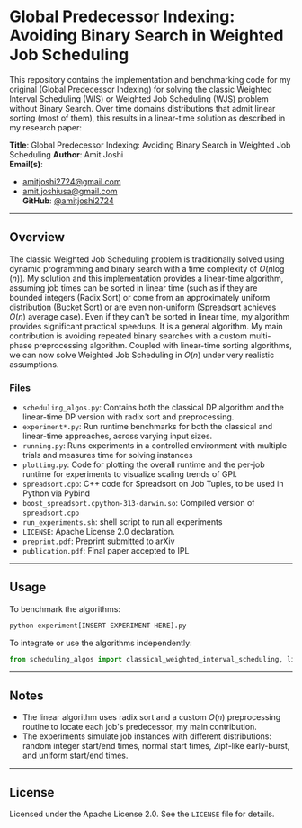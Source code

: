 # Global Predecessor Indexing: Avoiding Binary Search in Weighted Job Scheduling

This repository contains the implementation and benchmarking code for my original (Global Predecessor Indexing) for solving the classic Weighted Interval Scheduling (WIS) or Weighted Job Scheduling (WJS) problem without Binary Search. Over time domains distributions that admit linear sorting (most of them), this results in a linear-time solution as described in my research paper:

**Title**: Global Predecessor Indexing: Avoiding Binary Search in Weighted Job Scheduling
**Author**: Amit Joshi  
**Email(s)**:  
- amitjoshi2724@gmail.com  
- amit.joshiusa@gmail.com  
**GitHub**: [@amitjoshi2724](https://github.com/amitjoshi2724)

---

## Overview

The classic Weighted Job Scheduling problem is traditionally solved using dynamic programming and binary search with a time complexity of $O(n \log(n))$. My solution and this implementation provides a linear-time algorithm, assuming job times can be sorted in linear time (such as if they are bounded integers (Radix Sort) or come from an approximately uniform distribution (Bucket Sort) or are even non-uniform (Spreadsort achieves $O(n)$ average case). Even if they can't be sorted in linear time, my algorithm provides significant practical speedups. It is a general algorithm. My main contribution is avoiding repeated binary searches with a custom multi-phase preprocessing algorithm. Coupled with linear-time sorting algorithms, we can now solve Weighted Job Scheduling in $O(n)$ under very realistic assumptions.

### Files

- `scheduling_algos.py`: Contains both the classical DP algorithm and the linear-time DP version with radix sort and preprocessing.
- `experiment*.py`: Run runtime benchmarks for both the classical and linear-time approaches, across varying input sizes.
- `running.py`: Runs experiments in a controlled environment with multiple trials and measures time for solving instances
- `plotting.py`: Code for plotting the overall runtime and the per-job runtime for experiments to visualize scaling trends of GPI.
- `spreadsort.cpp`: C++ code for Spreadsort on Job Tuples, to be used in Python via Pybind
- `boost_spreadsort.cpython-313-darwin.so`: Compiled version of `spreadsort.cpp`
- `run_experiments.sh`: shell script to run all experiments
- `LICENSE`: Apache License 2.0 declaration.
- `preprint.pdf`: Preprint submitted to arXiv
- `publication.pdf`: Final paper accepted to IPL

---

## Usage

To benchmark the algorithms:

```bash
python experiment[INSERT EXPERIMENT HERE].py
```

To integrate or use the algorithms independently:

```python
from scheduling_algos import classical_weighted_interval_scheduling, linear_time_weighted_scheduling
```

---

## Notes

- The linear algorithm uses radix sort and a custom $O(n)$ preprocessing routine to locate each job's predecessor, my main contribution.
- The experiments simulate job instances with different distributions: random integer start/end times, normal start times, Zipf-like early-burst, and uniform start/end times.

---

## License

Licensed under the Apache License 2.0. See the `LICENSE` file for details.
